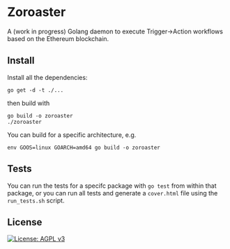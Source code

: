 # Zoroaster
A (work in progress) Golang daemon to execute Trigger->Action workflows based on the Ethereum blockchain.

## Install
Install all the dependencies:
```
go get -d -t ./...
```
then build with
```
go build -o zoroaster
./zoroaster
```

You can build for a specific architecture, e.g.
```
env GOOS=linux GOARCH=amd64 go build -o zoroaster
```

## Tests

You can run the tests for a specifc package with `go test` from within that package, or you can run all tests and generate a `cover.html` file using the `run_tests.sh` script.

## License
[![License: AGPL v3](https://img.shields.io/badge/License-AGPL%20v3-blue.svg)](https://www.gnu.org/licenses/agpl-3.0)
